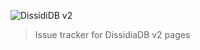 ![DissidiDB v2](https://www.dissidia.dev/lg/logo-devroom1.png)

> Issue tracker for DissidiaDB v2 pages
